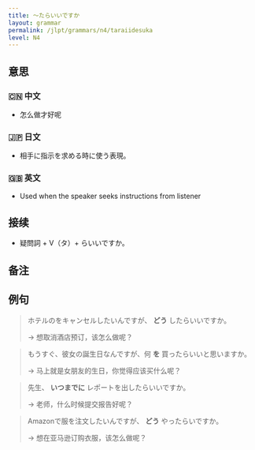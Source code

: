```yaml
---
title: 〜たらいいですか
layout: grammar
permalink: /jlpt/grammars/n4/taraiidesuka
level: N4
---
```


## 意思

### 🇨🇳 中文

- 怎么做才好呢

### 🇯🇵 日文

- 相手に指示を求める時に使う表現。

### 🇬🇧 英文

- Used when the speaker seeks instructions from listener

## 接续

- 疑問詞 + V（タ）+ らいいですか。

## 备注


## 例句

> ホテルのをキャンセルしたいんですが、 **どう** したらいいですか。
>
> → 想取消酒店预订，该怎么做呢？

> もうすぐ、彼女の誕生日なんですが、何 **を** 買ったらいいと思いますか。
>
> → 马上就是女朋友的生日，你觉得应该买什么呢？

> 先生、 **いつまでに** レポートを出したらいいですか。
>
> → 老师，什么时候提交报告好呢？

> Amazonで服を注文したいんですが、 **どう** やったらいですか。
>
> → 想在亚马逊订购衣服，该怎么做呢？

